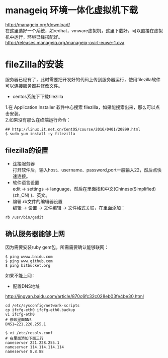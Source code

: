 # manageiq 环境一体化虚拟机下载 #
http://manageiq.org/download/     
在这里选好一个系统，如redhat，vmware虚拟机，这里下载好，可以直接在虚拟机中运行，环境已经搭配好。    
http://releases.manageiq.org/manageiq-ovirt-euwe-1.ova

# fileZilla的安装 #
服务器已经有了，此时需要把开发好的代码上传到服务器运行，使用filezilla软件可以连接服务器并修改文件。   

* centos系统下下载filezilla    

1.在 Application Installer 软件中心搜索 filezilla，如果能搜索出来，那么可以点击安装。     
2.如果没有那么在终端运行命令：    
```
## http://linux.it.net.cn/CentOS/course/2016/0401/20899.html  
$ sudo yum install –y filezilla
```     

## filezilla的设置 ##

* 连接服务器    
打开软件后，输入host、username、password,port一般输入22，然后点快速连接。      
* 软件语言设置    
edit -> settings -> language，然后在里面找和中文(Chinese(Simplified)(zh_CN) )、英文。      
* 编辑.rb文件的编辑器设置    
编辑 -> 设置 -> 文件编辑 -> 文件格式关联，在里面添加：
```
rb /usr/bin/gedit
```   
## 确认服务器能够上网 ##
因为需要安装ruby gem包，所需需要确认能够联网：   
```
$ ping wwww.baidu.com
$ ping www.github.com
$ ping bitbucket.org
```  
如果不能上网：    

* 配置DNS地址     

http://jingyan.baidu.com/article/870c6fc32c028eb03fe4be30.html    

```
cd /etc/sysconfig/network-scripts
cp ifcfg-eth0 ifcfg-eth0.backup
vi ifcfg-eth0
# 修改里面DNS
DNS1=221.228.255.1   
```    
```
$ vi /etc/resolv.conf 
# 在里面添加下面三行
nameserver 221.228.255.1
nameserver 114.114.114.114
nameserver 8.8.88
```



